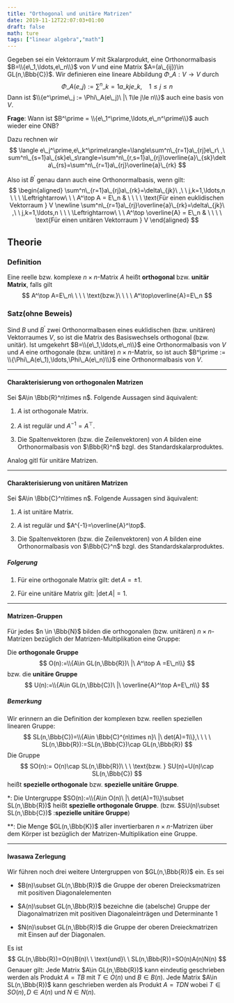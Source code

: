 ```yaml
---
title: "Orthogonal und unitäre Matrizen"
date: 2019-11-12T22:07:03+01:00
draft: false
math: ture
tags: ["linear algebra","math"]
---
```


Gegeben sei ein Vektorraum $V$ mit Skalarprodukt, eine Orthonormalbasis $B=\\{e\_1,\ldots,e\_n\\}$ von $V$ und eine Matrix $A=(a\_{ij})\in GL(n,\Bbb{C})$. Wir definieren eine lineare Abbildung $\Phi\_A:V\to V$ durch
$$
\Phi\_A(e\_j):=\sum^n\_{k=1}a\_{kj}e\_k,\ \ \ \ 1\le j\le n
$$
Dann ist $\\{e^\prime\_j := \Phi\_A(e\_j)\ |\ 1\le j\le n\\}$ auch eine basis von $V$.

__Frage__: Wann ist $B^\prime = \\{e\_1^\prime,\ldots,e\_n^\prime\\}$ auch wieder eine ONB?

Dazu rechnen wir
$$
\langle e\_j^\prime,e\_k^\prime\rangle=\langle\sum^n\_{r=1}a\_{rj}e\_r\ ,\ sum^n\_{s=1}a\_{sk}e\_s\rangle=\sum^n\_{r,s=1}a\_{rj}\overline{a}\_{sk}\delta\_{rs}=\sum^n\_{r=1}a\_{rj}\overline{a}\_{rk}
$$

Also ist $B^\prime$ genau dann auch eine Orthonormalbasis, wenn gilt:
$$
\begin{aligned}
\sum^n\_{r=1}a\_{rj}a\_{rk}=\delta\_{jk}\ ,\ \ j,k=1,\ldots,n \ \ \ \Leftrightarrow\ \ \ A^\top A = E\_n & \ \ \ \ \text{Für einen euklidischen Vektorraum } V \newline
\sum^n\_{r=1}a\_{rj}\overline{a}\_{rk}=\delta\_{jk}\ ,\ \ j,k=1,\ldots,n \ \ \ \Leftrightarrow\ \ \ A^\top \overline{A} = E\_n & \ \ \ \ \text{Für einen unitären Vektorraum } V
\end{aligned}
$$

## Theorie

### Definition

Eine reelle bzw. komplexe $n\times n$-Matrix $A$ heißt __orthogonal__ bzw. __unitär Matrix__, falls gilt
$$
A^\top A=E\_n\ \ \ \ \text{bzw.}\ \ \ \ A^\top\overline{A}=E\_n
$$

### Satz(ohne Beweis)

Sind $B$ und $B^\prime$ zwei Orthonormalbasen eines euklidischen (bzw. unitären) Vektorraumes $V$, so ist die Matrix des Basiswechsels orthogonal (bzw. unitär). Ist umgekehrt $B=\\{e\_1,\ldots,e\_n\\}$ eine Orthonormalbasis von $V$ und $A$ eine orthogonale (bzw. unitäre) $n\times n$-Matrix, so ist auch $B^\prime := \\{\Phi\_A(e\_1),\ldots,\Phi\_A(e\_n)\\}$ eine Orthonormalbasis von $V$.

---

#### Charakterisierung von orthogonalen Matrizen

Sei $A\in \Bbb{R}^n\times n$. Folgende Aussagen sind äquivalent:

1. $A$ ist orthogonale Matrix.

2. $A$ ist regulär und $A^{-1}=A^\top$.

3. Die Spaltenvektoren (bzw. die Zeilenvektoren) von $A$ bilden eine Orthonormalbasis von $\Bbb{R}^n$ bzgl. des Standardskalarproduktes.

Analog gitl für unitäre Matrizen.

---

#### Charakterisierung von unitären Matrizen

Sei $A\in \Bbb{C}^n\times n$. Folgende Aussagen sind äquivalent:

1. $A$ ist unitäre Matrix.

2. $A$ ist regulär und $A^{-1}=\overline{A}^\top$.

3. Die Spaltenvektoren (bzw. die Zeilenvektoren) von $A$ bilden eine Orthonormalbasis von $\Bbb{C}^n$ bzgl. des Standardskalarproduktes.

##### Folgerung

1. Für eine orthogonale Matrix gilt: $\det A = \pm 1$.

2. Für eine unitäre Matrix gilt: $| \det A|=1$.

---

#### Matrizen-Gruppen

Für jedes $n \in \Bbb{N}$ bilden die orthogonalen (bzw. unitären) $n \times n$-Matrizen bezüglich der Matrizen-Multiplikation eine Gruppe:

Die __orthogonale Gruppe__
$$
O(n):=\\{A\in GL(n,\Bbb{R})\ |\ A^\top A =E\_n\\}
$$
bzw. die __unitäre Gruppe__
$$
U(n):=\\{A\in GL(n,\Bbb{C})\ |\ \overline{A}^\top A=E\_n\\}
$$

##### Bemerkung

Wir erinnern an die Definition der komplexen bzw. reellen speziellen linearen Gruppe:
$$
SL(n,\Bbb{C})=\\{A\in \Bbb{C}^{n\times n}\ |\ det(A)=1\\},\ \ \ \ SL(n,\Bbb{R}):=SL(n,\Bbb{C})\cap GL(n,\Bbb{R})
$$
Die Gruppe
$$
SO(n):= O(n)\cap SL(n,\Bbb{R})\ \ \ \text{bzw. } SU(n)=U(n)\cap SL(n,\Bbb{C})
$$
heißt __spezielle orthogonale__ bzw. __spezielle unitäre Gruppe__.


$\ast$: Die Untergruppe $SO(n):=\\{A\in O(n)\ |\ det(A)=1\\}\subset SL(n,\Bbb{R})$ heißt __spezielle orthogonale Gruppe__. (bzw. $SU(n)\subset SL(n,\Bbb{C})$ :__spezielle unitäre Gruppe__)

$\ast\ast$: Die Menge $GL(n,\Bbb{K})$ aller invertierbaren $n\times n$-Matrizen über dem Körper ist bezüglich der Matrizen-Multiplikation eine Gruppe.

---

#### Iwasawa Zerlegung

Wir führen noch drei weitere Untergruppen von $GL(n,\Bbb{R})$ ein. Es sei 

+ $B(n)\subset GL(n,\Bbb{R})$ die Gruppe der oberen Dreiecksmatrizen mit positiven Diagonalelementen

+ $A(n)\subset GL(n,\Bbb{R})$ bezeichne die (abelsche) Gruppe der Diagonalmatrizen mit positiven Diagonaleinträgen und Determinante $1$ 

+ $N(n)\subset GL(n,\Bbb{R})$ die Gruppe der oberen Dreieckmatrizen mit Einsen auf der Diagonalen.

Es ist
$$
GL(n,\Bbb{R})=O(n)B(n)\ \ \text{und}\ \ SL(n,\Bbb{R})=SO(n)A(n)N(n)
$$
Genauer gilt: Jede Matrix $A\in GL(n,\Bbb{R})$ kann eindeutig geschrieben werden als Produkt $A=TB$ mit $T\in O(n)$ und $B\in B(n)$. Jede Matrix $A\in SL(n,\Bbb{R})$ kann geschrieben werden als Produkt $A=TDN$ wobei $T\in SO(n), D\in A(n)$ und $N\in N(n)$.
